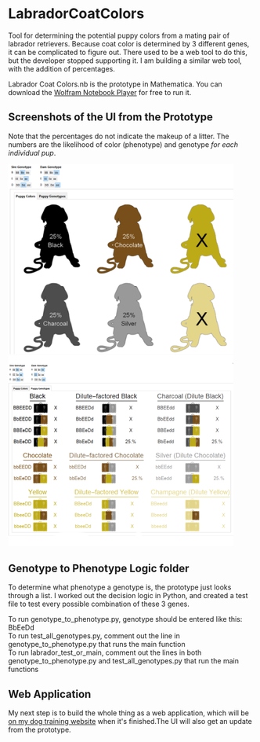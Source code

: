 # LabradorCoatColors
Tool for determining the potential puppy colors from a mating pair of labrador retrievers. Because coat color is determined by 3 different genes, it can be complicated to figure out. There used to be a web tool to do this, but the developer stopped supporting it. I am building a similar web tool, with the addition of percentages. 

Labrador Coat Colors.nb is the prototype in Mathematica. You can download the [Wolfram Notebook Player](https://www.wolfram.com/player/) for free to run it. 

## Screenshots of the UI from the Prototype
Note that the percentages do not indicate the makeup of a litter. The numbers are the likelihood of color (phenotype) and genotype _for each individual pup_.

<img src="/prototype_phenotypes_gui.png" alt="prototype phenotypes interface" width="460"> <img src="/prototype_genotypes_gui.png" alt="prototype genotypes interface">

## Genotype to Phenotype Logic folder
To determine what phenotype a genotype is, the prototype just looks through a list. I worked out the decision logic in Python, and created a test file to test every possible combination of these 3 genes.

To run genotype_to_phenotype.py, genotype should be entered like this: BbEeDd</br>
To run test_all_genotypes.py, comment out the line in genotype_to_phenotype.py that runs the main function</br>
To run labrador_test_or_main, comment out the lines in both genotype_to_phenotype.py and test_all_genotypes.py that run the main functions

## Web Application
My next step is to build the whole thing as a web application, which will be [on my dog training website](http://trainingsuperdogs.com/labrador-coat-colors-tool.html) when it's finished.The UI will also get an update from the prototype.
